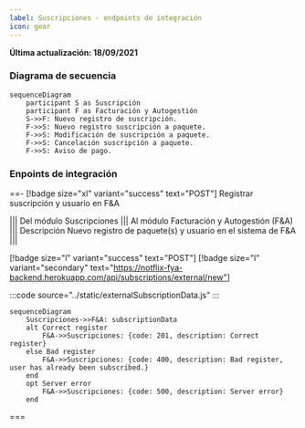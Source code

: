 ```yaml
---
label: Suscripciones - endpoints de integración
icon: gear
---
```


**Última actualización: 18/09/2021**
### Diagrama de secuencia


```mermaid
sequenceDiagram
    participant S as Suscripción
    participant F as Facturación y Autogestión
    S->>F: Nuevo registro de suscripción.
    F->>S: Nuevo registro suscripción a paquete.
    F->>S: Modificación de suscripción a paquete.
    F->>S: Cancelación suscripción a paquete.
    F->>S: Aviso de pago.

```
### Enpoints de integración

==- [!badge size="xl" variant="success" text="POST"]  Registrar suscripción y usuario en F&A

||| Del módulo
Suscripciones
||| Al módulo
Facturación y Autogestión (F&A)
||| Descripción
Nuevo registro de paquete(s) y usuario en el sistema de F&A
|||

[!badge size="l" variant="success" text="POST"] [!badge size="l" variant="secondary" text="https://notflix-fya-backend.herokuapp.com/api/subscriptions/external/new"]

:::code source="../static/externalSubscriptionData.js" :::

```mermaid
sequenceDiagram
    Suscripciones->>F&A: subscriptionData
    alt Correct register
        F&A->>Suscripciones: {code: 201, description: Correct register}
    else Bad register
        F&A->>Suscripciones: {code: 400, description: Bad register, user has already been subscribed.}
    end
    opt Server error
        F&A->>Suscripciones: {code: 500, description: Server error}
    end
```
===


